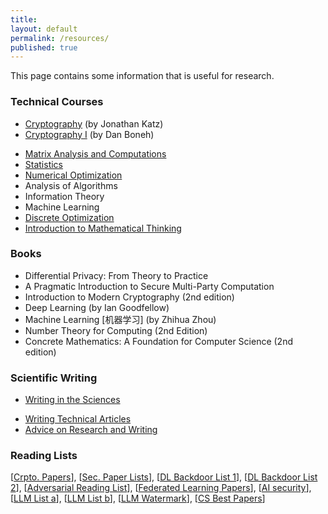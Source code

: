 ```yaml
---
title:
layout: default
permalink: /resources/
published: true
---
```


This page contains some information that is useful for research.

### Technical Courses
- [Cryptography](https://www.coursera.org/learn/cryptography) (by Jonathan Katz)
- [Cryptography I](https://www.coursera.org/course/crypto) (by Dan Boneh)
<!-- - Cryptography II (by Dan Boneh)-->
- [Matrix Analysis and Computations](https://www.ee.cuhk.edu.hk/~wkma/engg5781/)
- [Statistics](https://www.coursera.org/course/introstats)
- [Numerical Optimization]()
- Analysis of Algorithms
- Information Theory
- Machine Learning
- [Discrete Optimization](https://www.coursera.org/learn/discrete-optimization)
- [Introduction to Mathematical Thinking](https://www.coursera.org/course/introstats)

### Books
- Differential Privacy: From Theory to Practice
- A Pragmatic Introduction to Secure Multi-Party Computation
- Introduction to Modern Cryptography (2nd edition)
- Deep Learning (by Ian Goodfellow)
- Machine Learning [机器学习] (by Zhihua Zhou)
- Number Theory for Computing (2nd Edition)
- Concrete Mathematics: A Foundation for Computer Science (2nd edition)

### Scientific Writing
<!---- Pronunciation Lessons -->
- [Writing in the Sciences](https://www.coursera.org/learn/sciwrite)
<!--- Language Video Lecture Courses-->
- [Writing Technical Articles](https://www.cs.columbia.edu/~hgs/etc/writing-style.html)
- [Advice on Research and Writing](https://www.cs.cmu.edu/afs/cs.cmu.edu/user/mleone/web/how-to.html)
<!-- - Resources on Academia-->

### Reading Lists
[[Crpto. Papers](https://www.cs.purdue.edu/homes/ninghui/SecurityReadings.html)], [[Sec. Paper Lists](https://www.cs.unb.ca/~rlu1/resources.htm)], [[DL Backdoor List 1](https://github.com/THUYimingLi/backdoor-learning-resources#survey)], [[DL Backdoor List 2](https://github.com/zihao-ai/Awesome-Backdoor-in-Deep-Learning)], [[Adversarial Reading List](https://nicholas.carlini.com/writing/2019/all-adversarial-example-papers.html)], [[Federated Learning Papers](https://github.com/FedML-AI/FedML/blob/master/research/Awesome-Federated-Learning.md)], [[AI security](https://github.com/DeepSpaceHarbor/Awesome-AI-Security)], [[LLM List a](https://github.com/ThuCCSLab/Awesome-LM-SSP)], [[LLM List b](https://unispac.github.io/arxiv-llm-alignment-safety-security/)], [[LLM Watermark](https://github.com/hzy312/Awesome-LLM-Watermark)], [[CS Best Papers](https://jeffhuang.com/best_paper_awards/)]




